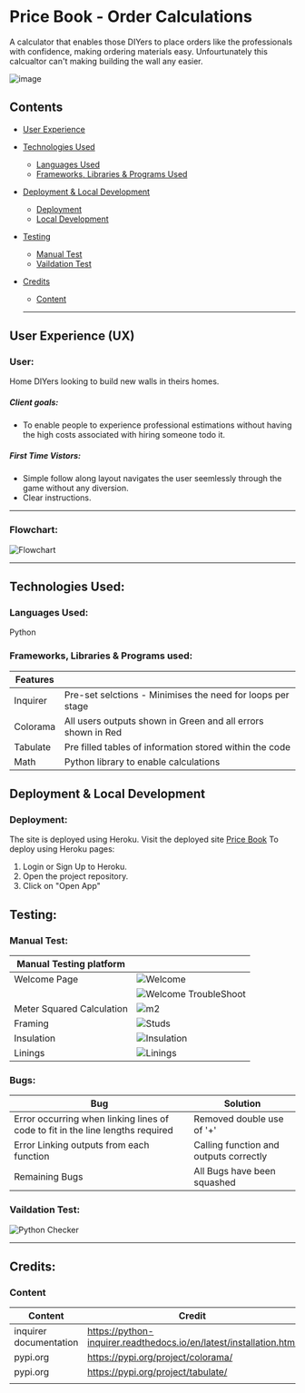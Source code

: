 # Price Book - Order Calculations 
A calculator that enables those DIYers to place orders like the professionals with confidence, making ordering materials easy. Unfourtunately this calcualtor can't making building the wall any easier. 

![image](https://github.com/user-attachments/assets/6bb75043-d992-4539-b170-e146108a2595)


## Contents
* [User Experience](#user-experience-ux)

* [Technologies Used](#technologies-used)
  * [Languages Used](#languages-used)
  * [Frameworks, Libraries & Programs Used](#frameworks-libraries--programs-used)

* [Deployment & Local Development](#deployment--local-development)
  * [Deployment](#deployment)
  * [Local Development](#local-development)

* [Testing](#testing)
  * [Manual Test](#manual-test)
  * [Vaildation Test](#vaildation-test)
  
* [Credits](#credits)
  * [Content](#content)
 
  ---

## User Experience (UX)

### User:
Home DIYers looking to build new walls in theirs homes.

##### Client goals:
* To enable people to experience professional estimations without having the high costs associated with hiring someone todo it.

##### First Time Vistors:
* Simple follow along layout navigates the user seemlessly through the game without any diversion.
* Clear instructions.
---

### Flowchart:
![Flowchart](https://github.com/user-attachments/assets/bb09a82e-dc3f-412d-af26-43598c79727d)

---

## Technologies Used:

### Languages Used:
Python

### Frameworks, Libraries & Programs used: 
|Features||
|--|--|
|Inquirer|Pre-set selctions - Minimises the need for loops per stage|
|Colorama|All users outputs shown in Green and all errors shown in Red|
|Tabulate|Pre filled tables of information stored within the code|
|Math| Python library to enable calculations|

## Deployment & Local Development

### Deployment:
The site is deployed using Heroku. Visit the deployed site [Price Book](https://price-book-wall-measure-76240d04b6ab.herokuapp.com/) To deploy using Heroku pages:

1. Login or Sign Up to Heroku.
2. Open the project repository.
3. Click on "Open App"

## Testing:

### Manual Test:
|Manual Testing platform| |
|--|--|
|Welcome Page|![Welcome](https://github.com/user-attachments/assets/c4115799-38bf-4726-8d75-2c1541a2982b)|
||![Welcome TroubleShoot](https://github.com/user-attachments/assets/8ecf866e-984b-44b9-b4e2-ffebc76a3b0e)|
|Meter Squared Calculation|![m2](https://github.com/user-attachments/assets/a87ec0ad-c3c9-47c8-b6ab-80136d981499)|
|Framing|![Studs](https://github.com/user-attachments/assets/a6c93a03-8c7f-4cc5-b54d-51b4e0953b6f)|
|Insulation|![Insulation](https://github.com/user-attachments/assets/746efc46-e267-4225-b199-a0cf95b7f9af)|
|Linings|![Linings](https://github.com/user-attachments/assets/ac2d8b77-2adf-4f40-813c-c4c722cf5b90)|

### Bugs:
|Bug|Solution|
|--|--|
|Error occurring when linking lines of code to fit in the line lengths required|Removed double use of '+'|
|Error Linking outputs from each function|Calling function and outputs correctly|
|Remaining Bugs|All Bugs have been squashed|
### Vaildation Test:
![Python Checker](https://github.com/user-attachments/assets/49467bd8-b5c6-47f1-b3d5-31b4d101ee2b)

---

## Credits:
### Content
|Content | Credit |
|--|--|
|inquirer documentation|https://python-inquirer.readthedocs.io/en/latest/installation.html|
|pypi.org|https://pypi.org/project/colorama/|
|pypi.org|https://pypi.org/project/tabulate/|
|||
